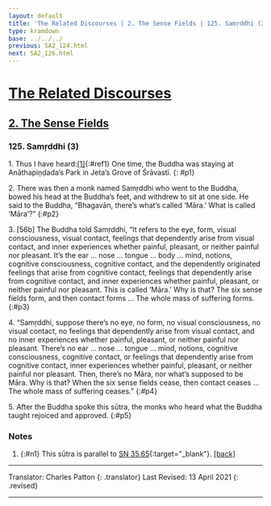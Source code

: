 ```yaml
---
layout: default
title: 'The Related Discourses | 2. The Sense Fields | 125. Samṛddhi (3)'
type: kramdown
base: ../../../
previous: SA2_124.html
next: SA2_126.html
---
```


# [The Related Discourses](../index.html)
## [2. The Sense Fields](index.html)
### 125. Samṛddhi (3)

1\. Thus I have heard:[\[1\]](#n1){:#ref1} One time, the Buddha was staying at Anāthapiṇḍada’s Park in Jeta’s Grove of Śrāvastī.
{: #p1}

2\. There was then a monk named Samṛddhi who went to the Buddha, bowed his head at the Buddha’s feet, and withdrew to sit at one side. He said to the Buddha, “Bhagavān, there’s what’s called ‘Māra.’ What is called ‘Māra’?”
{:#p2}

3\. [56b] The Buddha told Samṛddhi, “It refers to the eye, form, visual consciousness, visual contact, feelings that dependently arise from visual contact, and inner experiences whether painful, pleasant, or neither painful nor pleasant. It’s the ear … nose … tongue … body … mind, notions, cognitive consciousness, cognitive contact, and the dependently originated feelings that arise from cognitive contact, feelings that dependently arise from cognitive contact, and inner experiences whether painful, pleasant, or neither painful nor pleasant. This is called ‘Māra.’ Why is that? The six sense fields form, and then contact forms … The whole mass of suffering forms.
{:#p3}

4\. “Samṛddhi, suppose there’s no eye, no form, no visual consciousness, no visual contact, no feelings that dependently arise from visual contact, and no inner experiences whether painful, pleasant, or neither painful nor pleasant. There’s no ear … nose … tongue … mind, notions, cognitive consciousness, cognitive contact, or feelings that dependently arise from cognitive contact, inner experiences whether painful, pleasant, or neither painful nor pleasant. Then, there’s no Māra, nor what’s supposed to be Māra. Why is that? When the six sense fields cease, then contact ceases … The whole mass of suffering ceases.”
{:#p4}

5\. After the Buddha spoke this sūtra, the monks who heard what the Buddha taught rejoiced and approved.
{:#p5}

### Notes

1. {:#n1} This sūtra is parallel to [SN 35.65](https://suttacentral.net/sn35.65){:target="_blank"}. [\[back\]](#ref1)

---

Translator: Charles Patton
{: .translator}
Last Revised: 13 April 2021
{: .revised}

---
